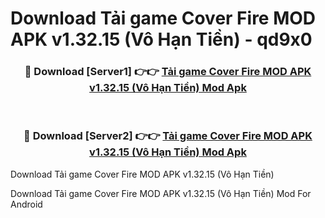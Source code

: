 # Download Tải game Cover Fire MOD APK v1.32.15 (Vô Hạn Tiền) - qd9x0


<div align="center">
<h3>🔴 Download [Server1] 👉👉 <a href="https://apk-comot.site?title=Tải_game_Cover_Fire_MOD_APK_v1.32.15_(Vô_Hạn_Tiền)">Tải game Cover Fire MOD APK v1.32.15 (Vô Hạn Tiền) Mod Apk</a></h3><br>
<h3>🔴 Download [Server2] 👉👉 <a href="https://apk-comot.site?title=Tải_game_Cover_Fire_MOD_APK_v1.32.15_(Vô_Hạn_Tiền)">Tải game Cover Fire MOD APK v1.32.15 (Vô Hạn Tiền) Mod Apk</a></h3>
</div>



Download Tải game Cover Fire MOD APK v1.32.15 (Vô Hạn Tiền) 

Download Tải game Cover Fire MOD APK v1.32.15 (Vô Hạn Tiền) Mod For Android